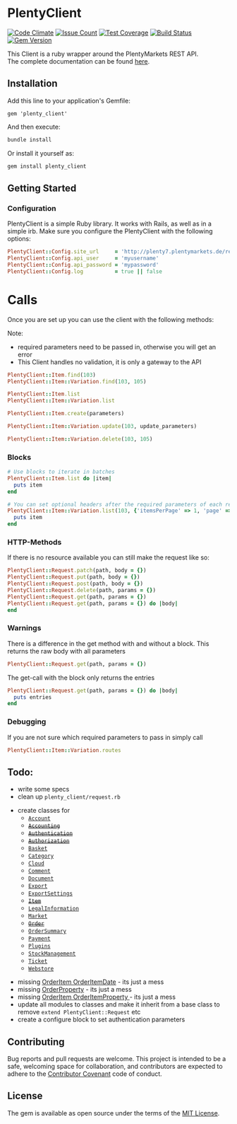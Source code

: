 # PlentyClient
[![Code Climate](https://codeclimate.com/github/Dariusch/plenty_client/badges/gpa.svg)](https://codeclimate.com/github/Dariusch/plenty_client)
[![Issue Count](https://codeclimate.com/github/Dariusch/plenty_client/badges/issue_count.svg)](https://codeclimate.com/github/Dariusch/plenty_client)
[![Test Coverage](https://codeclimate.com/github/Dariusch/plenty_client/badges/coverage.svg)](https://codeclimate.com/github/Dariusch/plenty_client/coverage)
[![Build Status](https://travis-ci.org/Dariusch/plenty_client.svg?branch=master)](https://travis-ci.org/Dariusch/plenty_client)
[![Gem Version](https://badge.fury.io/rb/plenty_client.svg)](https://badge.fury.io/rb/plenty_client)

This Client is a ruby wrapper around the PlentyMarkets REST API.  
The complete documentation can be found [here](https://developers.plentymarkets.com/rest-doc).  

## Installation

Add this line to your application's Gemfile:
```
gem 'plenty_client'
```

And then execute:
```ruby
bundle install
```

Or install it yourself as:
```ruby
gem install plenty_client
```

## Getting Started

### Configuration
PlentyClient is a simple Ruby library. It works with Rails, as well as in a simple irb.
Make sure you configure the PlentyClient with the following options:

```ruby
PlentyClient::Config.site_url     = 'http://plenty7.plentymarkets.de/rest'
PlentyClient::Config.api_user     = 'myusername'
PlentyClient::Config.api_password = 'mypassword'
PlentyClient::Config.log          = true || false
```

# Calls
Once you are set up you can use the client with the following methods:  

Note:
  - required parameters need to be passed in, otherwise you will get an error
  - This Client handles no validation, it is only a gateway to the API

```ruby
PlentyClient::Item.find(103)
PlentyClient::Item::Variation.find(103, 105)

PlentyClient::Item.list
PlentyClient::Item::Variation.list

PlentyClient::Item.create(parameters)

PlentyClient::Item::Variation.update(103, update_parameters)

PlentyClient::Item::Variation.delete(103, 105)

```

### Blocks

```ruby
# Use blocks to iterate in batches
PlentyClient::Item.list do |item|
  puts item
end

# You can set optional headers after the required parameters of each request
PlentyClient::Item::Variation.list(103, {'itemsPerPage' => 1, 'page' => 4}) do |item|
  puts item
end
```

### HTTP-Methods

If there is no resource available you can still make the request like so:
```ruby
PlentyClient::Request.patch(path, body = {})
PlentyClient::Request.put(path, body = {})
PlentyClient::Request.post(path, body = {})
PlentyClient::Request.delete(path, params = {})
PlentyClient::Request.get(path, params = {})
PlentyClient::Request.get(path, params = {}) do |body|
end
```

### Warnings
There is a difference in the get method with and without a block.
This returns the raw body with all parameters

```ruby
PlentyClient::Request.get(path, params = {})

```
The get-call with the block only returns the entries
```ruby
PlentyClient::Request.get(path, params = {}) do |body|
  puts entries
end

```

### Debugging
If you are not sure which required parameters to pass in simply call

```ruby
PlentyClient::Item::Variation.routes
```

## Todo:

- write some specs
- clean up `plenty_client/request.rb`
* create classes for
  * [`Account`](https://developers.plentymarkets.com/rest-doc/account)
  * [~~`Accounting`~~](https://developers.plentymarkets.com/rest-doc/accounting)
  * [~~`Authentication`~~](https://developers.plentymarkets.com/rest-doc/authentication)
  * [~~`Authorization`~~](https://developers.plentymarkets.com/rest-doc/authorization)
  * [`Basket`](https://developers.plentymarkets.com/rest-doc/basket)
  * [`Category`](https://developers.plentymarkets.com/rest-doc/category)
  * [`Cloud`](https://developers.plentymarkets.com/rest-doc/cloud)
  * [`Comment`](https://developers.plentymarkets.com/rest-doc/comment)
  * [`Document`](https://developers.plentymarkets.com/rest-doc/document)
  * [`Export`](https://developers.plentymarkets.com/rest-doc/export)
  * [`ExportSettings`](https://developers.plentymarkets.com/rest-doc/export_settings)
  * [~~`Item`~~](https://developers.plentymarkets.com/rest-doc/item)
  * [`LegalInformation`](https://developers.plentymarkets.com/rest-doc/legal_information)
  * [`Market`](https://developers.plentymarkets.com/rest-doc/market)
  * [~~`Order`~~](https://developers.plentymarkets.com/rest-doc/order)
  * [`OrderSummary`](https://developers.plentymarkets.com/rest-doc/order_summary)
  * [`Payment`](https://developers.plentymarkets.com/rest-doc/payment)
  * [`Plugins`](https://developers.plentymarkets.com/rest-doc/plugins)
  * [`StockManagement`](https://developers.plentymarkets.com/rest-doc/stock_management)
  * [`Ticket`](https://developers.plentymarkets.com/rest-doc/ticket)
  * [`Webstore`](https://developers.plentymarkets.com/rest-doc/webstore)
- missing [OrderItem OrderItemDate](https://developers.plentymarkets.com/rest-doc/order_order_item_order_item_date/details#get-all-order-item-dates-for-one-order-item-by-its-order-item-id) - its just a mess
- missing [OrderProperty](https://developers.plentymarkets.com/rest-doc/order#rest-orderproperty) - its just a mess
- missing [OrderItem OrderItemProperty ](https://developers.plentymarkets.com/rest-doc/order_order_item_order_item_property/details#get-all-order-item-propertys-for-one-order-item-by-its-order-item-id) - its just a mess
- update all modules to classes and make it inherit from a base class to remove `extend PlentyClient::Request` etc
- create a configure block to set authentication parameters

## Contributing

Bug reports and pull requests are welcome.
This project is intended to be a safe, welcoming space for collaboration, and contributors are expected to adhere to
the [Contributor Covenant](http://contributor-covenant.org) code of conduct.


## License

The gem is available as open source under the terms of the [MIT License](http://opensource.org/licenses/MIT).

